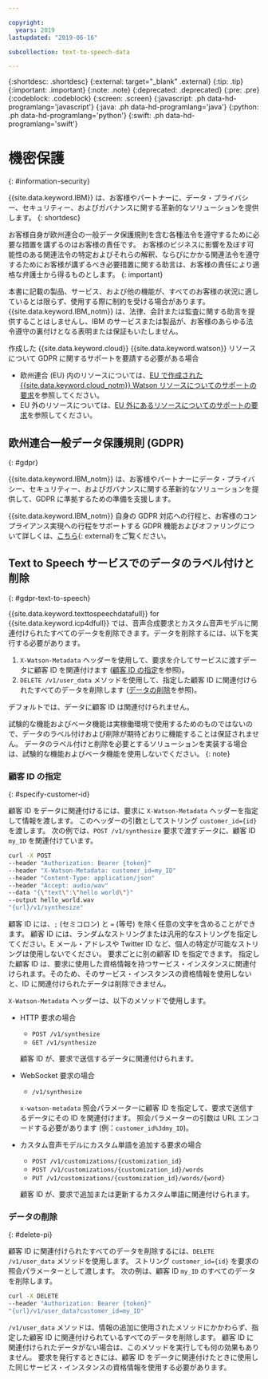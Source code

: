 ```yaml
---

copyright:
  years: 2019
lastupdated: "2019-06-16"

subcollection: text-to-speech-data

---
```


{:shortdesc: .shortdesc}
{:external: target="_blank" .external}
{:tip: .tip}
{:important: .important}
{:note: .note}
{:deprecated: .deprecated}
{:pre: .pre}
{:codeblock: .codeblock}
{:screen: .screen}
{:javascript: .ph data-hd-programlang='javascript'}
{:java: .ph data-hd-programlang='java'}
{:python: .ph data-hd-programlang='python'}
{:swift: .ph data-hd-programlang='swift'}

# 機密保護
{: #information-security}

{{site.data.keyword.IBM}} は、お客様やパートナーに、データ・プライバシー、セキュリティー、およびガバナンスに関する革新的なソリューションを提供します。
{: shortdesc}

お客様自身が欧州連合の一般データ保護規則を含む各種法令を遵守するために必要な措置を講ずるのはお客様の責任です。 お客様のビジネスに影響を及ぼす可能性のある関連法令の特定およびそれらの解釈、ならびにかかる関連法令を遵守するためにお客様が講ずるべき必要措置に関する助言は、お客様の責任により適格な弁護士から得るものとします。
{: important}

本書に記載の製品、サービス、および他の機能が、すべてのお客様の状況に適しているとは限らず、使用する際に制約を受ける場合があります。 {{site.data.keyword.IBM_notm}} は、法律、会計または監査に関する助言を提供することはしませんし、IBM のサービスまたは製品が、お客様のあらゆる法令遵守の裏付けとなる表明または保証もいたしません。

作成した {{site.data.keyword.cloud}} {{site.data.keyword.watson}} リソースについて GDPR に関するサポートを要請する必要がある場合

-   欧州連合 (EU) 内のリソースについては、[EU で作成された {{site.data.keyword.cloud_notm}} Watson リソースについてのサポートの要求](/docs/services/watson?topic=watson-gdpr-sar#request-EU)を参照してください。
-   EU 外のリソースについては、[EU 外にあるリソースについてのサポートの要求](/docs/services/watson?topic=watson-gdpr-sar#request-non-EU)を参照してください。

## 欧州連合一般データ保護規則 (GDPR)
{: #gdpr}

{{site.data.keyword.IBM_notm}} は、お客様やパートナーにデータ・プライバシー、セキュリティー、およびガバナンスに関する革新的なソリューションを提供して、GDPR に準拠するための準備を支援します。

{{site.data.keyword.IBM_notm}} 自身の GDPR 対応への行程と、お客様のコンプライアンス実現への行程をサポートする GDPR 機能およびオファリングについて詳しくは、[こちら](http://www.ibm.com/gdpr){: external}をご覧ください。

## Text to Speech サービスでのデータのラベル付けと削除
{: #gdpr-text-to-speech}

{{site.data.keyword.texttospeechdatafull}} for {{site.data.keyword.icp4dfull}} では、音声合成要求とカスタム音声モデルに関連付けられたすべてのデータを削除できます。データを削除するには、以下を実行する必要があります。

1.  `X-Watson-Metadata` ヘッダーを使用して、要求を介してサービスに渡すデータに顧客 ID を関連付けます ([顧客 ID の指定](#specify-customer-id)を参照)。
1.  `DELETE /v1/user_data` メソッドを使用して、指定した顧客 ID に関連付けられたすべてのデータを削除します ([データの削除](#delete-pi)を参照)。

デフォルトでは、データに顧客 ID は関連付けられません。

試験的な機能およびベータ機能は実稼働環境で使用するためのものではないので、データのラベル付けおよび削除が期待どおりに機能することは保証されません。 データのラベル付けと削除を必要とするソリューションを実装する場合は、試験的な機能およびベータ機能を使用しないでください。
{: note}

### 顧客 ID の指定
{: #specify-customer-id}

顧客 ID をデータに関連付けるには、要求に `X-Watson-Metadata` ヘッダーを指定して情報を渡します。 このヘッダーの引数としてストリング `customer_id={id}` を渡します。 次の例では、`POST /v1/synthesize` 要求で渡すデータに、顧客 ID `my_ID` を関連付けています。

```bash
curl -X POST
--header "Authorization: Bearer {token}"
--header "X-Watson-Metadata: customer_id=my_ID"
--header "Content-Type: application/json"
--header "Accept: audio/wav"
--data "{\"text\":\"hello world\"}"
--output hello_world.wav
"{url}/v1/synthesize"
```

顧客 ID には、`;` (セミコロン) と `=` (等号) を除く任意の文字を含めることができます。 顧客 ID には、ランダムなストリングまたは汎用的なストリングを指定してください。E メール・アドレスや Twitter ID など、個人の特定が可能なストリングは使用しないでください。 要求ごとに別の顧客 ID を指定できます。 指定した顧客 ID は、要求に使用した資格情報を持つサービス・インスタンスに関連付けられます。そのため、そのサービス・インスタンスの資格情報を使用しないと、ID に関連付けられたデータは削除できません。

`X-Watson-Metadata` ヘッダーは、以下のメソッドで使用します。

-   HTTP 要求の場合
    -   `POST /v1/synthesize`
    -   `GET /v1/synthesize`

    顧客 ID が、要求で送信するデータに関連付けられます。

-   WebSocket 要求の場合
    -   `/v1/synthesize`

    `x-watson-metadata` 照会パラメーターに顧客 ID を指定して、要求で送信するデータにその ID を関連付けます。 照会パラメーターの引数は URL エンコードする必要があります (例：`customer_id%3dmy_ID`)。

-   カスタム音声モデルにカスタム単語を追加する要求の場合
    -   `POST /v1/customizations/{customization_id}`
    -   `POST /v1/customizations/{customization_id}/words`
    -   `PUT /v1/customizations/{customization_id}/words/{word}`

    顧客 ID が、要求で追加または更新するカスタム単語に関連付けられます。

### データの削除
{: #delete-pi}

顧客 ID に関連付けられたすべてのデータを削除するには、`DELETE /v1/user_data` メソッドを使用します。 ストリング `customer_id={id}` を要求の照会パラメーターとして渡します。 次の例は、顧客 ID `my_ID` のすべてのデータを削除します。

```bash
curl -X DELETE
--header "Authorization: Bearer {token}"
"{url}/v1/user_data?customer_id=my_ID"
```

`/v1/user_data` メソッドは、情報の追加に使用されたメソッドにかかわらず、指定した顧客 ID に関連付けられているすべてのデータを削除します。 顧客 ID に関連付けられたデータがない場合は、このメソッドを実行しても何の効果もありません。 要求を発行するときには、顧客 ID をデータに関連付けたときに使用した同じサービス・インスタンスの資格情報を使用する必要があります。
